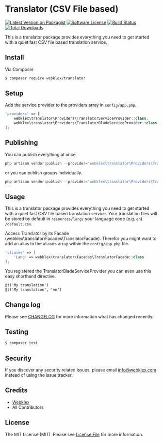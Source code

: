 # Translator (CSV File based)

[![Latest Version on Packagist][ico-version]][link-packagist]
[![Software License][ico-license]](LICENSE.md)
[![Build Status][ico-travis]][link-travis]
[![Total Downloads][ico-downloads]][link-downloads]

This is a translator package provides everything you need to get started with a quiet fast CSV file based translation service.

## Install

Via Composer

``` bash
$ composer require webklex/translator
```

## Setup

Add the service provider to the providers array in `config/app.php`.

``` php
'providers' => [
    webklex\translator\Providers\TranslatorServiceProvider::class,
    webklex\translator\Providers\TranslatorBladeServiceProvider::class,
];
```

## Publishing

You can publish everything at once

``` php
php artisan vendor:publish --provider="webklex\translator\Providers\TranslatorServiceProvider"
```

or you can publish groups individually.

``` php
php artisan vendor:publish --provider="webklex\translator\Providers\TranslatorServiceProvider" --tag="config"
```

## Usage

This is a translator package provides everything you need to get started with a quiet fast CSV file based translation service.
Your translation files will be stored by default in `resources/lang/` your language code (e.g. `en`) `/default.csv`.

Access Translator by its Facade (webklex\translator\Facades\TranslatorFacade). 
Therefor you might want to add an alias to the aliases array within the `config/app.php` file.

``` php
'aliases' => [
    'Lang' => webklex\translator\Facades\TranslatorFacade::class
];
```

You registered the TranslatorBladeServiceProvider you can even use this easy shorthand directive.

``` html
@t('My translation')
@t('My translation', 'en')
```

## Change log

Please see [CHANGELOG](CHANGELOG.md) for more information what has changed recently.

## Testing

``` bash
$ composer test
```

## Security

If you discover any security related issues, please email info@webklex.com instead of using the issue tracker.

## Credits

- [Webklex][link-author]
- All Contributors

## License

The MIT License (MIT). Please see [License File](LICENSE.md) for more information.

[ico-version]: https://img.shields.io/packagist/v/webklex/translator.svg?style=flat-square
[ico-license]: https://img.shields.io/badge/license-MIT-brightgreen.svg?style=flat-square
[ico-travis]: https://img.shields.io/travis/Webklex/translator/master.svg?style=flat-square
[ico-scrutinizer]: https://img.shields.io/scrutinizer/coverage/g/webklex/translator.svg?style=flat-square
[ico-code-quality]: https://img.shields.io/scrutinizer/g/webklex/translator.svg?style=flat-square
[ico-downloads]: https://img.shields.io/packagist/dt/webklex/translator.svg?style=flat-square

[link-packagist]: https://packagist.org/packages/webklex/translator
[link-travis]: https://travis-ci.org/webklex/translator
[link-scrutinizer]: https://scrutinizer-ci.com/g/webklex/translator/code-structure
[link-code-quality]: https://scrutinizer-ci.com/g/webklex/translator
[link-downloads]: https://packagist.org/packages/webklex/translator
[link-author]: https://github.com/webklex